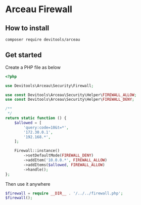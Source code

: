 # Arceau Firewall

## How to install

`composer require devitools/arceau`

## Get started

Create a PHP file as below

```php
<?php

use Devitools\Arceau\Security\Firewall;

use const Devitools\Arceau\Security\Helper\FIREWALL_ALLOW;
use const Devitools\Arceau\Security\Helper\FIREWALL_DENY;

/**
 */
return static function () {
    $allowed = [
        'query:code=10&t=*',
        '172.30.0.1',
        '192.168.*',
    ];

    Firewall::instance()
        ->setDefaultMode(FIREWALL_DENY)
        ->addItem('10.0.0.*', FIREWALL_ALLOW)
        ->addItems($allowed, FIREWALL_ALLOW)
        ->handle();
};
```

Then use it anywhere

```php
$firewall = require __DIR__ . '/../../firewall.php';
$firewall();
```
